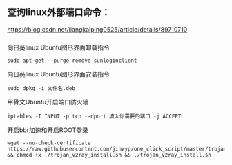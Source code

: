 ## 查询linux外部端口命令：

https://blog.csdn.net/liangkaiping0525/article/details/89710710

##### 

向日葵linux Ubuntu图形界面卸载指令
```
sudo apt-get --purge remove sunloginclient
```

向日葵linux Ubuntu图形界面安装指令
```
sudo dpkg -i 文件名.deb
```

甲骨文Ubuntu开启端口防火墙
```
iptables -I INPUT -p tcp --dport 填入你需要的端口 -j ACCEPT
```

开启bbr加速和开启ROOT登录
```
wget --no-check-certificate https://raw.githubusercontent.com/jinwyp/one_click_script/master/trojan_v2ray_install.sh && chmod +x ./trojan_v2ray_install.sh && ./trojan_v2ray_install.sh
```
